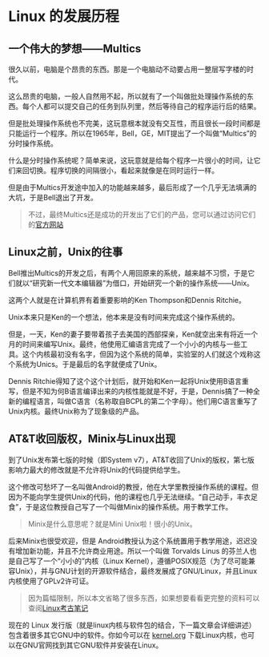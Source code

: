 # Linux 的发展历程

## 一个伟大的梦想——Multics
很久以前，电脑是个昂贵的东西。那是一个电脑动不动要占用一整层写字楼的时代。

这么昂贵的电脑，一般人自然用不起，所以就有了一个叫做批处理操作系统的东西。每个人都可以提交自己的任务到队列里，然后等待自己的程序运行后的结果。

但是批处理操作系统也不完美，这玩意根本就没有交互性，而且很长一段时间都是只能运行一个程序。所以在1965年，Bell，GE，MIT提出了一个叫做“Multics”的分时操作系统。

什么是分时操作系统呢？简单来说，这玩意就是给每个程序一片很小的时间，让它们来回切换。程序切换的间隔很小，看起来就像是在同时运行一样。

但是由于Multics开发途中加入的功能越来越多，最后形成了一个几乎无法填满的大坑，于是Bell退出了开发。

> 不过，最终Multics还是成功的开发出了它们的产品，您可以通过访问它们的[官方网站](https://www.multicians.org/)

## Linux之前，Unix的往事
Bell推出Multics的开发之后，有两个人用回原来的系统，越来越不习惯，于是它们就以“研究新一代文本编辑器”为借口，开始研究一个新的操作系统——Unix。

这两个人就是在计算机界有着重要影响的Ken Thompson和Dennis Ritchie。

Unix本来只是Ken的一个想法，他本来是没有时间来完成这个操作系统的。

但是，一天，Ken的妻子要带着孩子去美国的西部探亲，Ken就空出来有将近一个月的时间来编写Unix。最终，他使用汇编语言完成了一个小小的内核与一些工具。这个内核最初没有名字，但因为这个系统的简单，实验室的人们就这个戏称这个系统为Unics。于是最后的名字就便成了Unix。

Dennis Ritchie得知了这个这个计划后，就开始和Ken一起将Unix使用B语言重写，但是不知为何B语言编译出来的内核性能就是不好，于是，Dennis搞了一种全新的编程语言，叫做C语言（名称取自BCPL的第二个字母）。他们用C语言重写了Unix内核。最终Unix称为了现象级的产品。

## AT&T收回版权，Minix与Linux出现
到了Unix发布第七版的时候（即System v7），AT&T收回了Unix的版权，第七版影响力最大的修改就是不允许将Unix的代码提供给学生。

这个修改可愁坏了一名叫做Android的教授，他在大学里教授操作系统的课程。但因为不能向学生提供Unix的代码，他的课程也几乎无法继续。“自己动手，丰衣足食”，于是这位教授自己写了一个叫做Minix的操作系统。用于教学工作。

> Minix是什么意思呢？就是Mini Unix啦！很小的Unix。

后来Minix也很受欢迎，但是 Android教授认为这个系统置用于教学用途，迟迟没有增加新功能，并且不允许商业用途。所以一个叫做 Torvalds Linus 的芬兰人也是自己写了一个“小小的”内核（Linux Kernel），遵循POSIX规范（为了尽可能兼容Unix），并与GNU计划的开源软件结合，最终发展成了GNU/Linux，并且Linux内核使用了GPLv2许可证。

> 因为篇幅限制，所以本文省略了很多东西，如果想要看看更完整的资料可以查阅[Linux考古笔记](https://tinylab-1.gitbook.io/lad-book/zh-cn/background/history)

现在的 Linux 发行版（就是linux内核与软件包的结合，下一篇文章会详细讲述）包含着很多其它GNU中的软件。你如今可以在 [kernel.org](https://kernel.org) 下载Linux内核，也可以在GNU官网找到其它GNU软件并安装在Linux。
